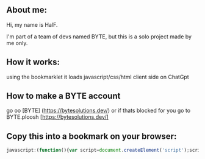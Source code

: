 ## About me:
Hi, my name is HalF.

I'm part of a team of devs named BYTE, but this is a solo project made by me only.

## How it works:
using the bookmarklet it loads javascript/css/html client side on ChatGpt

## How to make a BYTE account
go oo
[BYTE] (https://bytesolutions.dev/)
or if thats blocked for you go to
BYTE.ploosh [https://bytesolutions.dev/]

## Copy this into a bookmark on your browser:

```javascript
javascript:(function(){var script=document.createElement('script');script.src='https://raw.githubusercontent.com/HalF-siDe/BYTEgpt/main/BYTEgpt.md';document.body.appendChild(script);})();




